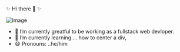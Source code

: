 ###
✨ Hi there 👋  ✨

![Image](https://github-readme-stats.vercel.app/api/top-langs/?username=tannerpace&theme=ithub_dark) 





- 🔭 I’m currently greatful to be working as a fullstack web devloper.
- 🌱 I’m currently learning.... how to center a div,  
- 😄 Pronouns: ..he/him


